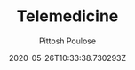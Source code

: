 ---
aliases: /infographics/telemedicine
archetype: curate-infographics
author:
- Pittosh Poulose
basePath: /communities/pandemic/infographics/
breadcrumbLinks:
- /
- /communities/
- /communities/pandemic/
- /communities/pandemic/infographics
- '#'
breadcrumbs:
- Home
- Communities
- Pandemic Community
- Infographics
- Telemedicine
categories: []
contentCategories: medigy-pandemic-infographics
date: '2020-05-26T10:33:38.730293Z'
description: ''
featuredImage:
  alt: Telemedicine
  format: JPEG
  href: 404b91a2-fbe1-5759-8c76-b957276dc792-featuredImage.jpeg
  size:
  - 750
  - 3492
  valid: true
  workPackage: 2412
  wpAttachment:
    fileName: Curated_Featured_Image.jpg
    link: /api/v3/attachments/6518/content
id: 2412
identifier: Pandemic Community
link:
  brand: medigy.com
  href: www.medigy.com
  original: www.medigy.com
mastHead: Pandemic Community CoP
mdName: 404b91a2-fbe1-5759-8c76-b957276dc792
openProjectCustomFields:
  cleanUrl: www.medigy.com
  sourceUrl: www.medigy.com
openProjectWorkPackageType: Infographics
owlType: Medigy Communities
searchCategory: Infographics
slug: medigy-telemedicine
source: open-project-curations
status: ''
sub: infographics
tags:
- infographics
title: Telemedicine
type: communities/medigy-pandemic
---